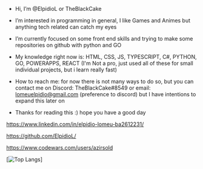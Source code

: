 - Hi, I’m @ElpidioL or TheBlackCake

- I’m interested in programming in general, I like Games and Animes but anything tech related can catch my eyes 

- I’m currently focused on some front end skills and trying to make some repositories on github with python and GO

- My knowledge right now is: HTML, CSS, JS, TYPESCRIPT, C#, PYTHON, GO, POWERAPPS, REACT (I'm Not a pro, just used all of these for small individual projects, but i learn really fast)

- How to reach me: for now there is not many ways to do so, but you can contact me on Discord: TheBlackCake#8549 or email: lomeuelpidio@gmail.com (preference to discord)
    but I have intentions to expand this later on
 
- Thanks for reading this :) hope you have a good day


 https://www.linkedin.com/in/elpidio-lomeu-ba2612231/

 https://github.com/ElpidioL/

https://www.codewars.com/users/azirsold

[![Top Langs](https://github-readme-stats.vercel.app/api/top-langs/?username=ElpidioL)]
